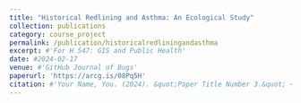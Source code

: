 ```yaml
---
title: "Historical Redlining and Asthma: An Ecological Study"
collection: publications
category: course_project
permalink: /publication/historicalredliningandasthma
excerpt: #'For H 547: GIS and Public Health'
date: #2024-02-17
venue: #'GitHub Journal of Bugs'
paperurl: 'https://arcg.is/08Pq5H'
citation: #'Your Name, You. (2024). &quot;Paper Title Number 3.&quot; <i>GitHub Journal of Bugs</i>. 1(3).'
---
```

